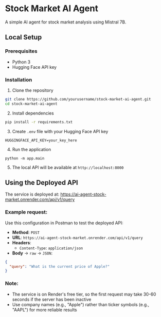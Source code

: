 # Stock Market AI Agent

A simple AI agent for stock market analysis using Mistral 7B.

## Local Setup

### Prerequisites
- Python 3
- Hugging Face API key

### Installation

1. Clone the repository
```bash
git clone https://github.com/yourusername/stock-market-ai-agent.git
cd stock-market-ai-agent
```

2. Install dependencies
```bash
pip install -r requirements.txt
```

3. Create `.env` file with your Hugging Face API key
```
HUGGINGFACE_API_KEY=your_key_here
```

4. Run the application
```
python -m app.main
```

5. The local API will be available at `http://localhost:8000`

## Using the Deployed API

The service is deployed at: https://ai-agent-stock-market.onrender.com/api/v1/query

### Example request:

Use this configuration in Postman to test the deployed API:

- **Method**: `POST`  
- **URL**: `https://ai-agent-stock-market.onrender.com/api/v1/query`  
- **Headers**:  
  - `Content-Type`: `application/json`  
- **Body** → `raw` → `JSON`:
  
```json
{
  "query": "What is the current price of Apple?"
}
```
### Note:
- The service is on Render's free tier, so the first request may take 30-60 seconds if the server has been inactive
- Use company names (e.g., "Apple") rather than ticker symbols (e.g., "AAPL") for more reliable results